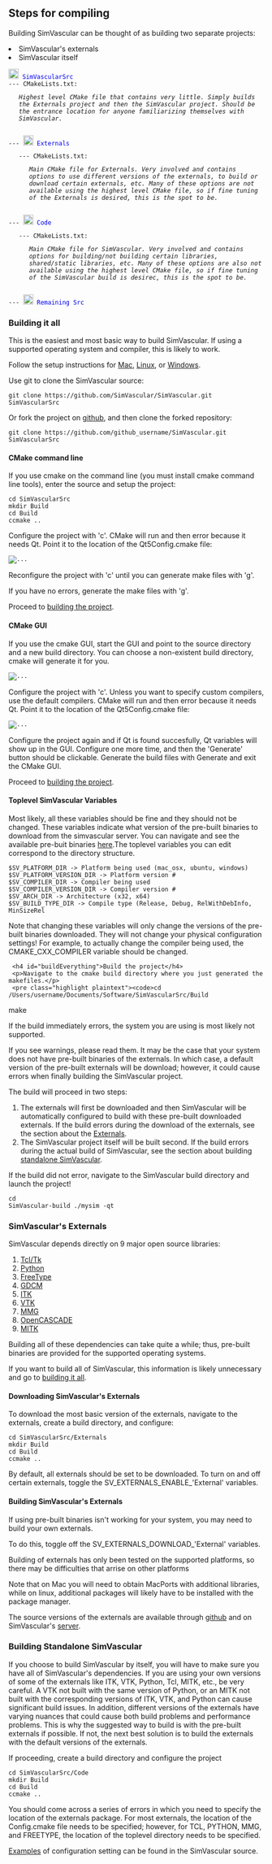 
## Steps for compiling

  <p>Building SimVascular can be thought of as building two separate projects:
    <li>SimVascular's externals</li>
    <li>SimVascular itself</li>
  </p>
		<p>
		 <pre class="highlight plaintext">
<code><img src="documentation/compile/imgs/folder.png" height="20" width="20"alt="..."><font color="##0000FF"> SimVascularSrc</font>
--- CMakeLists.txt: <ul><em>Highest level CMake file that contains very little. Simply builds the Externals project and then the SimVascular project. Should be the entrance location for anyone familiarizing themselves with SimVascular.</em></ul>
--- <img src="documentation/compile/imgs/folder.png" height="20" width="20"alt="..."><font color="##0000FF"> Externals</font>
<ul>--- CMakeLists.txt: <ul><em>Main CMake file for Externals. Very involved and contains options to use different versions of the externals, to build or download certain externals, etc. Many of these options are not available using the highest level CMake file, so if fine tuning of the Externals is desired, this is the spot to be.</em></ul></ul>
--- <img src="documentation/compile/imgs/folder.png" height="20" width="20"alt="..."><font color="##0000FF"> Code</font>
<ul>--- CMakeLists.txt: <ul><em>Main CMake file for SimVascular. Very involved and contains options for building/not building certain libraries, shared/static libraries, etc. Many of these options are also not available using the highest level CMake file, so if fine tuning of the SimVascular build is desirec, this is the spot to be.</em></ul></ul>
--- <img src="documentation/compile/imgs/folder.png" height="20" width="20"alt="..."><font color="##0000FF"> Remaining Src</font></code></pre>
		</p>
  <p>
   <h3 id="buildingItAll">Building it all</h3>
   <p>This is the easiest and most basic way to build SimVascular. If using a supported operating system and compiler, this is likely to work.
     <p>Follow the setup instructions for <a href="#sysSetupMac">Mac</a>, <a href="#sysSetupLinux">Linux</a>, or <a href="#sysSetupWin">Windows</a>.</p>
     <p>Use git to clone the SimVascular source:</p>
     <pre class="highlight plaintext"><code>git clone https://github.com/SimVascular/SimVascular.git SimVascularSrc</code></pre>
     <p>Or fork the project on <a href="https://github.com/SimVascular/SimVascular">github</a>, and then clone the forked repository:</p>
     <pre class="highlight plaintext"><code>git clone https://github.com/github_username/SimVascular.git SimVascularSrc</code></pre>
     <h4>CMake command line</h4>
     <p>If you use cmake on the command line (you must install cmake command line tools), enter the source and setup the project:</p>
     <pre class="highlight plaintext"><code>cd SimVascularSrc
mkdir Build
cd Build
ccmake ..</code></pre>
     <p>Configure the project with 'c'. CMake will run and then error because it needs Qt. Point it to the location of the Qt5Config.cmake file:</p>
     <pre class="highlight plaintext"><code><img src="documentation/compile/imgs/cmake_command_find_qt.png" alt="..."></code></pre>
     <p>Reconfigure the project with 'c' until you can generate make files with 'g'. </p>
     <p>If you have no errors, generate the make files with 'g'.</p>
     <p>Proceed to <a href="#buildEverything">building the project</a>.</p>
     <h4>CMake GUI</h4>
     <p>If you use the cmake GUI, start the GUI and point to the source directory and a new build directory. You can choose a non-existent build directory, cmake will generate it for you.</p>
     <pre class="highlight plaintext"><code><img src="documentation/compile/imgs/cmake_gui_setup.png" alt="..."></code></pre>
     <p>Configure the project with 'c'. Unless you want to specify custom compilers, use the default compilers. CMake will run and then error because it needs Qt. Point it to the location of the Qt5Config.cmake file:</p>
     <pre class="highlight plaintext"><code><img src="documentation/compile/imgs/cmake_gui_find_qt.png" alt="..."></code></pre>
     <p>Configure the project again and if Qt is found succesfully, Qt variables will show up in the GUI. Configure one more time, and then the 'Generate' button should be clickable. Generate the build files with Generate and exit the CMake GUI.</p>
     <p>Proceed to <a href="#buildEverything">building the project</a>.</p>
     <h4>Toplevel SimVascular Variables</h4>
     <p>Most likely, all these variables should be fine and they should not be changed. These variables indicate what version of the pre-built binaries to download from the simvascular server. You can navigate and see the available pre-buit binaries <a href="http://simvascular.stanford.edu/downloads/public/simvascular/externals">here</a>.The toplevel variables you can edit correspond to the directory structure.</p>
     <pre class="highlight plaintext"><code>$SV_PLATFORM_DIR -> Platform being used (mac_osx, ubuntu, windows)
$SV_PLATFORM_VERSION_DIR -> Platform version #
$SV_COMPILER_DIR -> Compiler being used
$SV_COMPILER_VERSION_DIR -> Compiler version #
$SV_ARCH_DIR -> Architecture (x32, x64)
$SV_BUILD_TYPE_DIR -> Compile type (Release, Debug, RelWithDebInfo, MinSizeRel</code></pre>
     <p>Note that changing these variables will only change the versions of the pre-built binaries downloaded. They will not change your physical configuration settings! For example, to actually change the compiler being used, the CMAKE_CXX_COMPILER variable should be changed.</p>

     <h4 id="buildEverything">Build the project</h4>
     <p>Navigate to the cmake build directory where you just generated the makefiles.</p>
     <pre class="highlight plaintext"><code>cd /Users/username/Documents/Software/SimVascularSrc/Build
make</code></pre>
     <p>If the build immediately errors, the system you are using is most likely not supported.</p>
     <p>If you see warnings, please read them. It may be the case that your system does not have pre-built binaries of the externals. In which case, a default version of the pre-built externals will be download; however, it could cause errors when finally building the SimVascular project.</p>
     <p>The build will proceed in two steps:
       <ol>
         <li>The externals will first be downloaded and then SimVascular will be automatically configured to build with these pre-built downloaded externals. If the build errors during the download of the externals, see the section about the <a href="#buildExternals">Externals</a>.</li>
         <li>The SimVascular project itself will be built second. If the build errors during the actual build of SimVascular, see the section about building <a href="#buildSimVascular">standalone SimVascular</a>.
       </ol>
     </p>
     <p>If the build did not error, navigate to the SimVascular build directory and launch the project!</p>
     <pre class="highlight plaintext"><code>cd SimVascular-build
./mysim -qt</code></pre>
   </p>
   <p>
   <h3 id="buildExternals">SimVascular's Externals</h3>
   <p>SimVascular depends directly on 9 major open source libraries:</p>
   <ol>
     <li><a href="https://www.tcl.tk">Tcl/Tk</a></li>
     <li><a href="https://www.python.org">Python</a></li>
     <li><a href="https://www.freetype.org">FreeType</a></li>
     <li><a href="http://gdcm.sourceforge.net/wiki/index.php/Main_Page">GDCM</a></li>
     <li><a href="https://itk.org">ITK</a></li>
     <li><a href="http://www.vtk.org">VTK</a></li>
     <li><a href="https://www.mmgtools.org">MMG</a></li>
     <li><a href="https://www.opencascade.com">OpenCASCADE</a></li>
     <li><a href="http://mitk.org/wiki/MITK">MITK</a></li>
   </ol>
   <p>Building all of these dependencies can take quite a while; thus, pre-built
   binaries are provided for the supported operating systems.</p>
   <p>If you want to build all of SimVascular, this information is likely unnecessary and go to <a href="#buildingItAll">building it all</a>.</p>
   <h4>Downloading SimVascular's Externals</h4>
   <p>To download the most basic version of the externals, navigate to the externals, create a build directory, and configure:</p>
     <pre class="highlight plaintext"><code>cd SimVascularSrc/Externals
mkdir Build
cd Build
ccmake ..</code></pre>
   <p>By default, all externals should be set to be downloaded. To turn on and off certain externals, toggle the SV_EXTERNALS_ENABLE_'External' variables.</p>
   <h4>Building SimVascular's Externals</h4>
   <p>If using pre-built binaries isn't working for your system, you may need to build your own externals.</p>
   <p>To do this, toggle off the SV_EXTERNALS_DOWNLOAD_'External' variables.</p>
   <p>Building of externals has only been tested on the supported platforms, so there may be difficulties that arrise on other platforms</p>
   <p>Note that on Mac you will need to obtain MacPorts with additional libraries, while on linux, additional packages will likely have to be installed with the package manager.</p>
   <p>The source versions of the externals are available through <a href="https://github.com/SimVascular">github</a> and on SimVascular's <a href="http://simvascular.stanford.edu/downloads/public/simvascular/externals/src/originals">server</a>.</p>
   </p>
   <p>
   <h3 id="buildSimVascular">Building Standalone SimVascular</h3>
   <p>If you choose to build SimVascular by itself, you will have to make sure you have all of SimVascular's dependencies. If you are using your own versions of some of the externals like ITK, VTK, Python, Tcl, MITK, etc., be very careful. A VTK not built with the same version of Python, or an MITK not built with the corresponding versions of ITK, VTK, and Python can cause significant build issues. In addition, different versions of the externals have varying nuances that could cause both build problems and performance problems. This is why the suggested way to build is with the pre-built externals if possible. If not, the next best solution is to build the externals with the default versions of the externals.</p>
   <p>If proceeding, create a build directory and configure the project</p>
     <pre class="highlight plaintext"><code>cd SimVascularSrc/Code
mkdir Build
cd Build
ccmake ..</code></pre>
   <p>You should come across a series of errors in which you need to specify the location of the externals package. For most externals, the location of the Config.cmake file needs to be specified; however, for TCL, PYTHON, MMG, and FREETYPE, the location of the toplevel directory needs to be specified.</p>
   <p><a href="https://github.com/SimVascular/SimVascular/tree/master/Externals/TestWithCMake">Examples</a> of configuration setting can be found in the SimVascular source.</p>
   </p>
